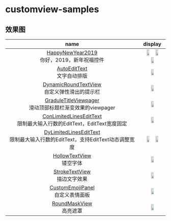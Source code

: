 # customview-samples
## 效果图
| name      | display    | 
| :-----------: | :-----------: |
| [HappyNewYear2019](https://github.com/hyhdy/customview-samples/blob/master/app/src/main/java/com/sky/hyh/customviewsamples/customview/HappyNewYear2019.java) </br>你好，2019，新年祝福控件 | <img width="35%"  src="https://github.com/hyhdy/customview-samples/blob/master/img-folder/HappyNewYear2019-1.gif"/> <img width="35%" src="https://github.com/hyhdy/customview-samples/blob/master/img-folder/HappyNewYear2019-2.gif"/> <img width="35%" src="https://github.com/hyhdy/customview-samples/blob/master/img-folder/HappyNewYear2019-3.gif"/> | 
| [AutoEditText](https://github.com/hyhdy/autotext) </br>文字自动排版 | <img width="35%" src="https://github.com/hyhdy/customview-samples/blob/master/img-folder/auto.gif?raw=true"/> |
| [DynamicRoundTextView](https://github.com/hyhdy/customview-samples/blob/master/app/src/main/java/com/sky/hyh/customviewsamples/customview/DynamicRoundTextView.java) </br>自定义弹性滑出的提示栏 | <img width="35%" src="https://github.com/hyhdy/customview-samples/blob/master/img-folder/DynamicRoundTextView.gif"/> |
| [GraduleTitleViewpager](https://github.com/hyhdy/customview-samples/blob/master/app/src/main/java/com/sky/hyh/customviewsamples/customview/customviewpager/GraduleTitleViewpager.java) </br>滑动顶部标题栏渐变效果的viewpager | <img width="35%" src="https://github.com/hyhdy/customview-samples/blob/master/img-folder/graduletitleviewpager.gif"/> |
| [ConLimitedLinesEditText](https://github.com/hyhdy/customview-samples/blob/master/app/src/main/java/com/sky/hyh/customviewsamples/customview/ConLimitedLinesEditText.java) </br>限制最大输入行数的EditText，EditText宽度固定 |  <img width="35%"  src="https://github.com/hyhdy/customview-samples/blob/master/img-folder/ConLimitedLinesEditText.gif"/> | 
| [DyLimitedLinesEditText](https://github.com/hyhdy/customview-samples/blob/master/app/src/main/java/com/sky/hyh/customviewsamples/customview/DyLimitedLinesEditText.java) </br>限制最大输入行数的EditText，支持EditText动态调整宽度 |  <img width="35%"  src="https://github.com/hyhdy/customview-samples/blob/master/img-folder/LimitedEditText2.gif"/> <img width="35%" src="https://github.com/hyhdy/customview-samples/blob/master/img-folder/limitedEditText1.gif"/> | 
| [HollowTextView](https://github.com/hyhdy/customview-samples/blob/master/app/src/main/java/com/sky/hyh/customviewsamples/customview/HollowTextView.java) </br>镂空字体 | <img width="35%" src="https://github.com/hyhdy/customview-samples/blob/master/img-folder/hollowview2.jpg"/> |
| [StrokeTextView](https://github.com/hyhdy/customview-samples/blob/master/app/src/main/java/com/sky/hyh/customviewsamples/customview/StrokeTextView.java) </br>描边文字效果 | <img width="35%" src="https://github.com/hyhdy/customview-samples/blob/master/img-folder/strokeTextView.jpg"/> |
| [CustomEmojiPanel](https://github.com/hyhdy/customview-samples/blob/master/app/src/main/java/com/sky/hyh/customviewsamples/customview/CustomEmojiPanel.java) </br>自定义表情面板 | <img width="35%" src="https://github.com/hyhdy/customview-samples/blob/master/img-folder/QQ%E5%9B%BE%E7%89%8720181207231008.gif"/> |
| [RoundMaskView](https://github.com/hyhdy/customview-samples/blob/master/app/src/main/java/com/sky/hyh/customviewsamples/customview/RoundMaskView.java) </br>高亮遮罩 | <img width="35%" src="https://github.com/hyhdy/customview-samples/blob/master/img-folder/maskview.jpg"/> |

